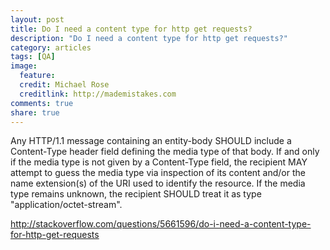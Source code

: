 ```yaml
---
layout: post
title: Do I need a content type for http get requests?
description: "Do I need a content type for http get requests?"
category: articles
tags: [QA]
image:
  feature:
  credit: Michael Rose
  creditlink: http://mademistakes.com
comments: true
share: true
---
```


Any HTTP/1.1 message containing an entity-body SHOULD include a Content-Type header field defining the media type of that body. If and only if the media type is not given by a Content-Type field, the recipient MAY attempt to guess the media type via inspection of its content and/or the name extension(s) of the URI used to identify the resource. If the media type remains unknown, the recipient SHOULD treat it as type "application/octet-stream".

http://stackoverflow.com/questions/5661596/do-i-need-a-content-type-for-http-get-requests
